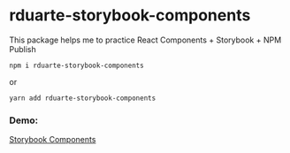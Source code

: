 # rduarte-storybook-components

This package helps me to practice React Components + Storybook + NPM Publish

```
npm i rduarte-storybook-components
```
or 

```
yarn add rduarte-storybook-components

```

### Demo:
[Storybook Components](https://rduarte25.github.io/get-start-storybook/?path=/story/example-introduction--page)